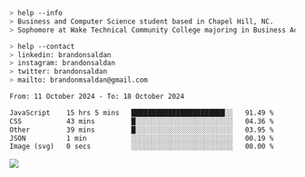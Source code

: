 ````bash
> help --info
> Business and Computer Science student based in Chapel Hill, NC.
> Sophomore at Wake Technical Community College majoring in Business Administration.
````

````bash
> help --contact
> linkedin: brandonsaldan
> instagram: brandonsaldan
> twitter: brandonsaldan
> mailto: brandonmsaldan@gmail.com
````

<!--START_SECTION:waka-->

```txt
From: 11 October 2024 - To: 18 October 2024

JavaScript    15 hrs 5 mins   ███████████████████████░░   91.49 %
CSS           43 mins         █░░░░░░░░░░░░░░░░░░░░░░░░   04.36 %
Other         39 mins         █░░░░░░░░░░░░░░░░░░░░░░░░   03.95 %
JSON          1 min           ░░░░░░░░░░░░░░░░░░░░░░░░░   00.19 %
Image (svg)   0 secs          ░░░░░░░░░░░░░░░░░░░░░░░░░   00.00 %
```

<!--END_SECTION:waka-->

![](https://komarev.com/ghpvc/?username=brandonsaldan&color=6A8AFF)

